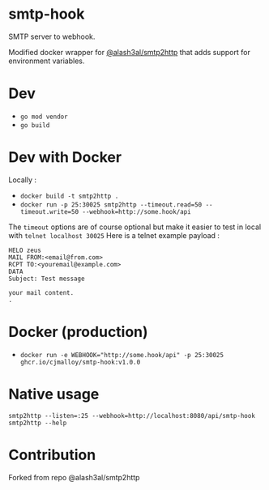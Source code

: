 smtp-hook
========================
SMTP server to webhook.

Modified docker wrapper for [@alash3al/smtp2http](https://github.com/alash3al/smtp2http) that
adds support for environment variables.

Dev 
===
- `go mod vendor`
- `go build`

Dev with Docker
==============
Locally :
- `docker build -t smtp2http .`
- `docker run -p 25:30025 smtp2http --timeout.read=50 --timeout.write=50 --webhook=http://some.hook/api`

The `timeout` options are of course optional but make it easier to test in local with `telnet localhost 30025`
Here is a telnet example payload : 
```
HELO zeus
MAIL FROM:<email@from.com>
RCPT TO:<youremail@example.com>
DATA
Subject: Test message

your mail content.
.

```

Docker (production)
=====
- `docker run -e WEBHOOK="http://some.hook/api" -p 25:30025 ghcr.io/cjmalloy/smtp-hook:v1.0.0`

Native usage
=====
`smtp2http --listen=:25 --webhook=http://localhost:8080/api/smtp-hook`
`smtp2http --help`

Contribution
============
Forked from repo @alash3al/smtp2http
